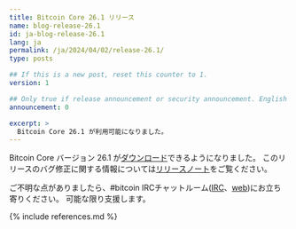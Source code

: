 ```yaml
---
title: Bitcoin Core 26.1 リリース
name: blog-release-26.1
id: ja-blog-release-26.1
lang: ja
permalink: /ja/2024/04/02/release-26.1/
type: posts

## If this is a new post, reset this counter to 1.
version: 1

## Only true if release announcement or security announcement. English posts only
announcement: 0

excerpt: >
  Bitcoin Core 26.1 が利用可能になりました。
---
```

Bitcoin Core バージョン 26.1 が[ダウンロード][download page]できるようになりました。
このリリースのバグ修正に関する情報については[リリースノート][release notes]をご覧ください。

ご不明な点がありましたら、#bitcoin IRCチャットルーム([IRC][irc]、[web][web irc])にお立ち寄りください。
可能な限り支援します。

[release notes]: /ja/releases/26.1/
[IRC]: irc://irc.libera.chat/bitcoin
[web irc]: https://web.libera.chat/#bitcoin
[download page]: /ja/download

{% include references.md %}
